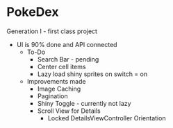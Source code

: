 # PokeDex
Generation I - first class project

- UI is 90% done and API connected
    * To-Do
        - Search Bar - pending
        - Center cell items
        - Lazy load shiny sprites on switch = on
    * Improvements made
        - Image Caching
        - Pagination
        - Shiny Toggle - currently not lazy
        - Scroll View for Details 
            * Locked DetailsViewController Orientation
